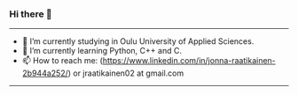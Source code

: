 ### Hi there 👋
***
- 🔭 I’m currently studying in Oulu University of Applied Sciences.
- 🌱 I’m currently learning Python, C++ and C.
- 📫 How to reach me: (https://www.linkedin.com/in/jonna-raatikainen-2b944a252/) or jraatikainen02 at gmail.com
***
